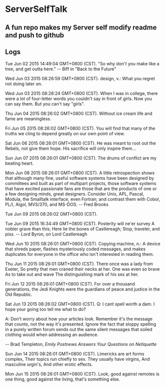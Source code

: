 # ServerSelfTalk
A fun repo makes my Server self modify readme and push to github
---

## Logs



Tue Jun 02 2015 14:49:04 GMT+0800 (CST).
 "So why don't you make like a tree, and get outta here."
  -- Biff in "Back to the Future"


Wed Jun 03 2015 08:26:59 GMT+0800 (CST).
 design, v.:
	What you regret not doing later on.


Wed Jun 03 2015 08:28:24 GMT+0800 (CST).
 When I was in college, there were a lot of four-letter words you couldn't
say in front of girls.  Now you can say them.  But you can't say "girls".


Thu Jun 04 2015 08:26:02 GMT+0800 (CST).
 Without ice cream life and fame are meaningless.


Fri Jun 05 2015 08:26:02 GMT+0800 (CST).
 You will find that many of the truths we cling to depend greatly on our own point of view.

Sat Jun 06 2015 08:26:01 GMT+0800 (CST).
 He was meant to root out the Rebels, not give them hope. His sacrifice will only inspire them...

Sun Jun 07 2015 08:26:01 GMT+0800 (CST).
 The drums of conflict are my beating heart.

Mon Jun 08 2015 08:26:01 GMT+0800 (CST).
 A little retrospection shows that although many fine, useful software systems
have been designed by committees and built as part of multipart projects,
those software systems that have excited passionate fans are those that are
the products of one or a few designing minds, great designers.  Consider Unix,
APL, Pascal, Modula, the Smalltalk interface, even Fortran; and contrast them
with Cobol, PL/I, Algol, MVS/370, and MS-DOS.
		-- Fred Brooks


Tue Jun 09 2015 08:26:02 GMT+0800 (CST).
 

Tue Jun 09 2015 16:34:49 GMT+0800 (CST).
 Posterity will ne'er survey
A nobler grave than this;
Here lie the bones of Castlereagh;
Stop, traveler, and piss.
		-- Lord Byron, on Lord Castlereagh


Wed Jun 10 2015 08:26:01 GMT+0800 (CST).
 Copying machine, n.:
	A device that shreds paper, flashes mysteriously coded messages,
	and makes duplicates for everyone in the office who isn't
	interested in reading them.


Thu Jun 11 2015 08:26:01 GMT+0800 (CST).
 There once was a lady from Exeter,
So pretty that men craned their necks at her.
	One was even so brave
	As to take out and wave
The distinguishing mark of his sex at her.


Fri Jun 12 2015 08:26:01 GMT+0800 (CST).
 For over a thousand generations, the Jedi Knights were the guardians of peace and justice in the Old Republic.

Sat Jun 13 2015 08:26:02 GMT+0800 (CST).
 Q: I cant spell worth a dam.  I hope your going too tell me what to do?

A: Don't worry about how your articles look.  Remember it's the message
that counts, not the way it's presented.  Ignore the fact that sloppy
spelling in a purely written forum sends out the same silent messages that
soiled clothing would when addressing an audience.

-- Brad Templeton, _Emily Postnews Answers Your Questions on Netiquette_


Sun Jun 14 2015 08:26:01 GMT+0800 (CST).
 Limericks are art forms complex,
Their topics run chiefly to sex.
	They usually have virgins,
	And masculine urgin's,
And other erotic effects.


Mon Jun 15 2015 08:26:01 GMT+0800 (CST).
 Look, good against remotes is one thing, good against the living, that's something else.
